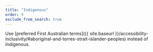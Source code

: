 ```yaml
---
title: "Indigenous"
order: 9
exclude_from_search: true
---
```


Use [preferred First Australian terms]({{ site.baseurl }}/accessibility-inclusivity/#aboriginal-and-torres-strait-islander-peoples) instead of Indigenous.
